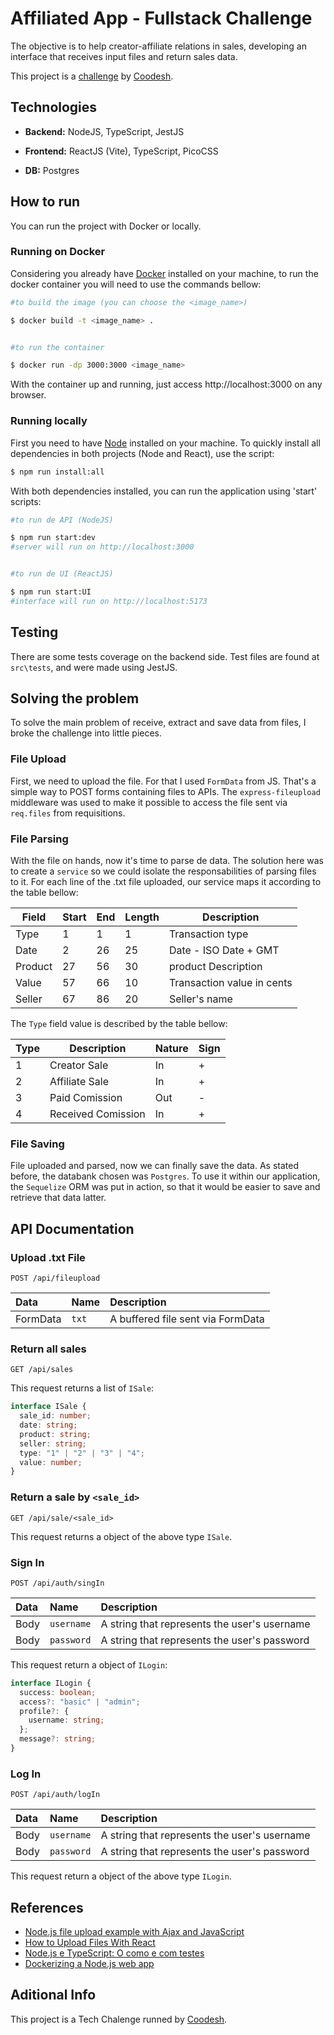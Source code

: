 # Affiliated App - Fullstack Challenge

The objective is to help creator-affiliate relations in sales, developing an interface that receives input files and return sales data.

This project is a [challenge](https://lab.coodesh.com/angelomca09/fullstack-afiliados) by [Coodesh](https://coodesh.com/).

## Technologies

- **Backend:** NodeJS, TypeScript, JestJS

- **Frontend:** ReactJS (Vite), TypeScript, PicoCSS

- **DB:** Postgres

## How to run

You can run the project with Docker or locally.

### Running on Docker

Considering you already have [Docker](https://docs.docker.com/get-docker/) installed on your machine, to run the docker container you will need to use the commands bellow:

```bash
#to build the image (you can choose the <image_name>)

$ docker build -t <image_name> .


#to run the container

$ docker run -dp 3000:3000 <image_name>
```

With the container up and running, just access http://localhost:3000 on any browser.

### Running locally

First you need to have [Node](https://nodejs.org/en/download) installed on your machine.
To quickly install all dependencies in both projects (Node and React), use the script:

```bash
$ npm run install:all
```

With both dependencies installed, you can run the application using 'start' scripts:

```bash
#to run de API (NodeJS)

$ npm run start:dev
#server will run on http://localhost:3000


#to run de UI (ReactJS)

$ npm run start:UI
#interface will run on http://localhost:5173
```

## Testing

There are some tests coverage on the backend side. Test files are found at `src\tests`, and were made using JestJS.

## Solving the problem

To solve the main problem of receive, extract and save data from files, I broke the challenge into little pieces.

### File Upload

First, we need to upload the file. For that I used `FormData` from JS. That's a simple way to POST forms containing files to APIs. The `express-fileupload` middleware was used to make it possible to access the file sent via `req.files` from requisitions.

### File Parsing

With the file on hands, now it's time to parse de data. The solution here was to create a `service` so we could isolate the responsabilities of parsing files to it. For each line of the .txt file uploaded, our service maps it according to the table bellow:

| Field   | Start | End | Length | Description                |
| ------- | ----- | --- | ------ | -------------------------- |
| Type    | 1     | 1   | 1      | Transaction type           |
| Date    | 2     | 26  | 25     | Date - ISO Date + GMT      |
| Product | 27    | 56  | 30     | product Description        |
| Value   | 57    | 66  | 10     | Transaction value in cents |
| Seller  | 67    | 86  | 20     | Seller's name              |

The `Type` field value is described by the table bellow:

| Type | Description        | Nature | Sign |
| ---- | ------------------ | ------ | ---- |
| 1    | Creator Sale       | In     | +    |
| 2    | Affiliate Sale     | In     | +    |
| 3    | Paid Comission     | Out    | -    |
| 4    | Received Comission | In     | +    |

### File Saving

File uploaded and parsed, now we can finally save the data.
As stated before, the databank chosen was `Postgres`.
To use it within our application, the `Sequelize` ORM was put in action, so that it would be easier to save and retrieve that data latter.

## API Documentation

### Upload .txt File

```http
POST /api/fileupload
```

| Data     | Name  | Description                       |
| :------- | :---- | :-------------------------------- |
| FormData | `txt` | A buffered file sent via FormData |

### Return all sales

```http
GET /api/sales
```

This request returns a list of `ISale`:

```typescript
interface ISale {
  sale_id: number;
  date: string;
  product: string;
  seller: string;
  type: "1" | "2" | "3" | "4";
  value: number;
}
```

### Return a sale by `<sale_id>`

```http
GET /api/sale/<sale_id>
```

This request returns a object of the above type `ISale`.

### Sign In

```http
POST /api/auth/singIn
```

| Data | Name       | Description                                  |
| :--- | :--------- | :------------------------------------------- |
| Body | `username` | A string that represents the user's username |
| Body | `password` | A string that represents the user's password |

This request return a object of `ILogin`:

```typescript
interface ILogin {
  success: boolean;
  access?: "basic" | "admin";
  profile?: {
    username: string;
  };
  message?: string;
}
```

### Log In

```http
POST /api/auth/logIn
```

| Data | Name       | Description                                  |
| :--- | :--------- | :------------------------------------------- |
| Body | `username` | A string that represents the user's username |
| Body | `password` | A string that represents the user's password |

This request return a object of the above type `ILogin`.

## References

- [Node.js file upload example with Ajax and JavaScript](https://www.theserverside.com/blog/Coffee-Talk-Java-News-Stories-and-Opinions/JavaScript-Nodejs-File-Upload-Example-Ajax)
- [How to Upload Files With React](https://codefrontend.com/file-upload-reactjs/)
- [Node.js e TypeScript: O como e com testes](https://oieduardorabelo.medium.com/node-js-e-typescript-o-como-e-com-testes-7affce2c02a8)
- [Dockerizing a Node.js web app](https://nodejs.org/en/docs/guides/nodejs-docker-webapp)

## Aditional Info

This project is a Tech Chalenge runned by [Coodesh](https://coodesh.com/).
